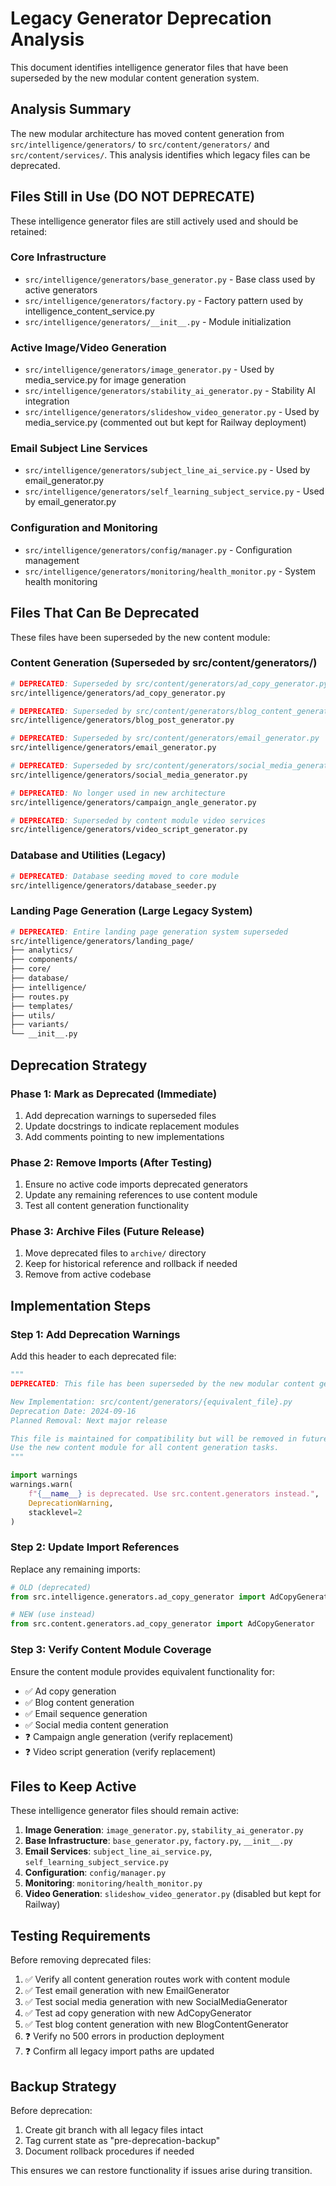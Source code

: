 # Legacy Generator Deprecation Analysis

This document identifies intelligence generator files that have been superseded by the new modular content generation system.

## Analysis Summary

The new modular architecture has moved content generation from `src/intelligence/generators/` to `src/content/generators/` and `src/content/services/`. This analysis identifies which legacy files can be deprecated.

## Files Still in Use (DO NOT DEPRECATE)

These intelligence generator files are still actively used and should be retained:

### Core Infrastructure
- `src/intelligence/generators/base_generator.py` - Base class used by active generators
- `src/intelligence/generators/factory.py` - Factory pattern used by intelligence_content_service.py
- `src/intelligence/generators/__init__.py` - Module initialization

### Active Image/Video Generation
- `src/intelligence/generators/image_generator.py` - Used by media_service.py for image generation
- `src/intelligence/generators/stability_ai_generator.py` - Stability AI integration
- `src/intelligence/generators/slideshow_video_generator.py` - Used by media_service.py (commented out but kept for Railway deployment)

### Email Subject Line Services
- `src/intelligence/generators/subject_line_ai_service.py` - Used by email_generator.py
- `src/intelligence/generators/self_learning_subject_service.py` - Used by email_generator.py

### Configuration and Monitoring
- `src/intelligence/generators/config/manager.py` - Configuration management
- `src/intelligence/generators/monitoring/health_monitor.py` - System health monitoring

## Files That Can Be Deprecated

These files have been superseded by the new content module:

### Content Generation (Superseded by src/content/generators/)
```bash
# DEPRECATED: Superseded by src/content/generators/ad_copy_generator.py
src/intelligence/generators/ad_copy_generator.py

# DEPRECATED: Superseded by src/content/generators/blog_content_generator.py
src/intelligence/generators/blog_post_generator.py

# DEPRECATED: Superseded by src/content/generators/email_generator.py
src/intelligence/generators/email_generator.py

# DEPRECATED: Superseded by src/content/generators/social_media_generator.py
src/intelligence/generators/social_media_generator.py

# DEPRECATED: No longer used in new architecture
src/intelligence/generators/campaign_angle_generator.py

# DEPRECATED: Superseded by content module video services
src/intelligence/generators/video_script_generator.py
```

### Database and Utilities (Legacy)
```bash
# DEPRECATED: Database seeding moved to core module
src/intelligence/generators/database_seeder.py
```

### Landing Page Generation (Large Legacy System)
```bash
# DEPRECATED: Entire landing page generation system superseded
src/intelligence/generators/landing_page/
├── analytics/
├── components/
├── core/
├── database/
├── intelligence/
├── routes.py
├── templates/
├── utils/
├── variants/
└── __init__.py
```

## Deprecation Strategy

### Phase 1: Mark as Deprecated (Immediate)
1. Add deprecation warnings to superseded files
2. Update docstrings to indicate replacement modules
3. Add comments pointing to new implementations

### Phase 2: Remove Imports (After Testing)
1. Ensure no active code imports deprecated generators
2. Update any remaining references to use content module
3. Test all content generation functionality

### Phase 3: Archive Files (Future Release)
1. Move deprecated files to `archive/` directory
2. Keep for historical reference and rollback if needed
3. Remove from active codebase

## Implementation Steps

### Step 1: Add Deprecation Warnings

Add this header to each deprecated file:

```python
"""
DEPRECATED: This file has been superseded by the new modular content generation system.

New Implementation: src/content/generators/{equivalent_file}.py
Deprecation Date: 2024-09-16
Planned Removal: Next major release

This file is maintained for compatibility but will be removed in future versions.
Use the new content module for all content generation tasks.
"""

import warnings
warnings.warn(
    f"{__name__} is deprecated. Use src.content.generators instead.",
    DeprecationWarning,
    stacklevel=2
)
```

### Step 2: Update Import References

Replace any remaining imports:

```python
# OLD (deprecated)
from src.intelligence.generators.ad_copy_generator import AdCopyGenerator

# NEW (use instead)
from src.content.generators.ad_copy_generator import AdCopyGenerator
```

### Step 3: Verify Content Module Coverage

Ensure the content module provides equivalent functionality for:
- ✅ Ad copy generation
- ✅ Blog content generation
- ✅ Email sequence generation
- ✅ Social media content generation
- ❓ Campaign angle generation (verify replacement)
- ❓ Video script generation (verify replacement)

## Files to Keep Active

These intelligence generator files should remain active:

1. **Image Generation**: `image_generator.py`, `stability_ai_generator.py`
2. **Base Infrastructure**: `base_generator.py`, `factory.py`, `__init__.py`
3. **Email Services**: `subject_line_ai_service.py`, `self_learning_subject_service.py`
4. **Configuration**: `config/manager.py`
5. **Monitoring**: `monitoring/health_monitor.py`
6. **Video Generation**: `slideshow_video_generator.py` (disabled but kept for Railway)

## Testing Requirements

Before removing deprecated files:

1. ✅ Verify all content generation routes work with content module
2. ✅ Test email generation with new EmailGenerator
3. ✅ Test social media generation with new SocialMediaGenerator
4. ✅ Test ad copy generation with new AdCopyGenerator
5. ✅ Test blog content generation with new BlogContentGenerator
6. ❓ Verify no 500 errors in production deployment
7. ❓ Confirm all legacy import paths are updated

## Backup Strategy

Before deprecation:
1. Create git branch with all legacy files intact
2. Tag current state as "pre-deprecation-backup"
3. Document rollback procedures if needed

This ensures we can restore functionality if issues arise during transition.